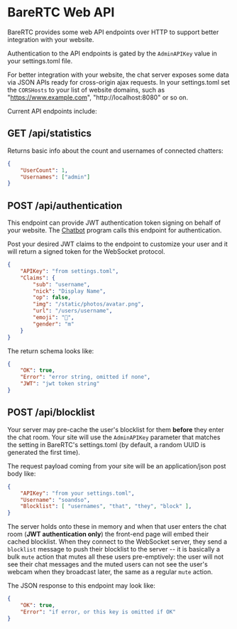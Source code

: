 # BareRTC Web API

BareRTC provides some web API endpoints over HTTP to support better integration with your website.

Authentication to the API endpoints is gated by the `AdminAPIKey` value in your settings.toml file.

For better integration with your website, the chat server exposes some data via JSON APIs ready for cross-origin ajax requests. In your settings.toml set the `CORSHosts` to your list of website domains, such as "https://www.example.com", "http://localhost:8080" or so on.

Current API endpoints include:

## GET /api/statistics

Returns basic info about the count and usernames of connected chatters:

```json
{
    "UserCount": 1,
    "Usernames": ["admin"]
}
```

## POST /api/authentication

This endpoint can provide JWT authentication token signing on behalf of your website. The [Chatbot](Chatbot.md) program calls this endpoint for authentication.

Post your desired JWT claims to the endpoint to customize your user and it will return a signed token for the WebSocket protocol.

```json
{
	"APIKey": "from settings.toml",
	"Claims": {
		"sub": "username",
		"nick": "Display Name",
		"op": false,
		"img": "/static/photos/avatar.png",
		"url": "/users/username",
		"emoji": "🤖",
		"gender": "m"
	}
}
```

The return schema looks like:

```json
{
	"OK": true,
	"Error": "error string, omitted if none",
	"JWT": "jwt token string"
}
```

## POST /api/blocklist

Your server may pre-cache the user's blocklist for them **before** they
enter the chat room. Your site will use the `AdminAPIKey` parameter that
matches the setting in BareRTC's settings.toml (by default, a random UUID
is generated the first time).

The request payload coming from your site will be an application/json
post body like:

```json
{
    "APIKey": "from your settings.toml",
    "Username": "soandso",
    "Blocklist": [ "usernames", "that", "they", "block" ],
}
```

The server holds onto these in memory and when that user enters the chat
room (**JWT authentication only**) the front-end page will embed their
cached blocklist. When they connect to the WebSocket server, they send a
`blocklist` message to push their blocklist to the server -- it is
basically a bulk `mute` action that mutes all these users pre-emptively:
the user will not see their chat messages and the muted users can not see
the user's webcam when they broadcast later, the same as a regular `mute`
action.

The JSON response to this endpoint may look like:

```json
{
    "OK": true,
    "Error": "if error, or this key is omitted if OK"
}
```
